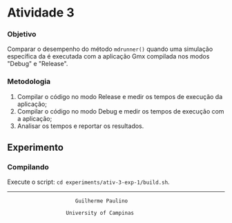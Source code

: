 # Atividade 3

### Objetivo

Comparar o desempenho do método `mdrunner()` quando uma simulação específica da é executada com a aplicação Gmx compilada nos modos "Debug" e "Release".

### Metodologia

1. Compilar o código no modo Release e medir os tempos de execução da aplicação;
2. Compilar o código no modo Debug e medir os tempos de execução com a aplicação;
3. Analisar os tempos e reportar os resultados.

## Experimento

### Compilando 

Execute o script: `cd experiments/ativ-3-exp-1/build.sh`.


---


                          Guilherme Paulino

                       University of Campinas

